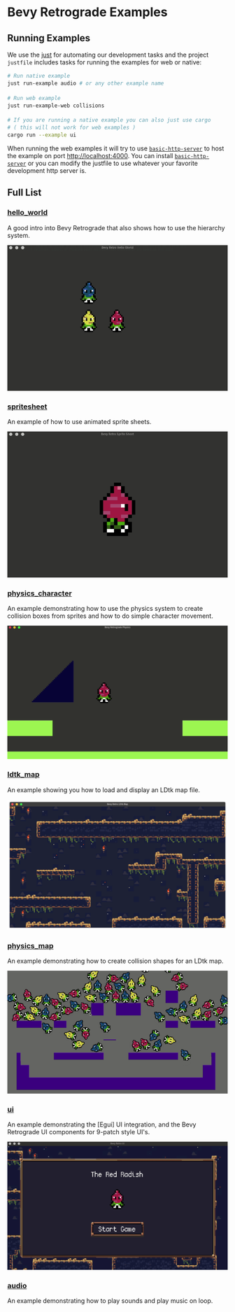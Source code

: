 # Bevy Retrograde Examples

## Running Examples

We use the [just] for automating our development tasks and the project `justfile` includes tasks for
running the examples for web or native:

```bash
# Run native example
just run-example audio # or any other example name

# Run web example
just run-example-web collisions

# If you are running a native example you can also just use cargo
# ( this will not work for web examples )
cargo run --example ui
```

When running the web examples it will try to use [`basic-http-server`] to host the example on port
<http://localhost:4000>. You can install [`basic-http-server`] or you can modify the justfile to use
whatever your favorite development http server is.

[just]: https://github.com/casey/just
[`basic-http-server`]: https://github.com/brson/basic-http-server

## Full List

### [hello_world]

A good intro into Bevy Retrograde that also shows how to use the hierarchy system.

![hello_world](./screenshots/hello_world.gif)

[hello_world]: ./hello_world.rs

### [spritesheet]

An example of how to use animated sprite sheets.

![spritesheet](./screenshots/spritesheet.gif)

[spritesheet]: ./spritesheet.rs

### [physics_character]

An example demonstrating how to use the physics system to create collision boxes from sprites and
how to do simple character movement.

![physics_character](./screenshots/physics_character.gif)

[physics_character]: ./physics_character.rs

### [ldtk_map]

An example showing you how to load and display an LDtk map file.

![ldtk map](./screenshots/ldtk_map.png)

[ldtk_map]: ./ldtk_map.rs

### [physics_map]

An example demonstrating how to create collision shapes for an LDtk map.

![physics_map](./screenshots/physics_map.gif)

[physics_map]: ./physics_map.rs

### [ui]

An example demonstrating the [Egui] UI integration, and the Bevy Retrograde UI components for 9-patch style UI's.

[raui]: https://github.com/emilk/egui

![ui](./screenshots/ui.gif)

[ui]: ./ui.rs

### [audio]

An example demonstrating how to play sounds and play music on loop.

[audio]: ./audio.rs
